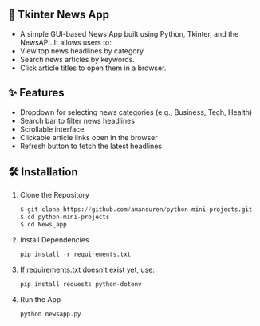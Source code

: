 ## 📰 Tkinter News App

- A simple GUI-based News App built using Python, Tkinter, and the NewsAPI. It allows users to:
- View top news headlines by category.
- Search news articles by keywords.
- Click article titles to open them in a browser.

## ✨ Features

- Dropdown for selecting news categories (e.g., Business, Tech, Health)
- Search bar to filter news headlines
- Scrollable interface
- Clickable article links open in the browser
- Refresh button to fetch the latest headlines

## 🛠️ Installation

1. Clone the Repository
   ```python
   $ git clone https://github.com/amansuren/python-mini-projects.git
   $ cd python-mini-projects
   $ cd News_app 

3. Install Dependencies
      ```python
   pip install -r requirements.txt
   

4. If requirements.txt doesn't exist yet, use:
   ```python
   pip install requests python-dotenv
   
5. Run the App
   ```python
   python newsapp.py
